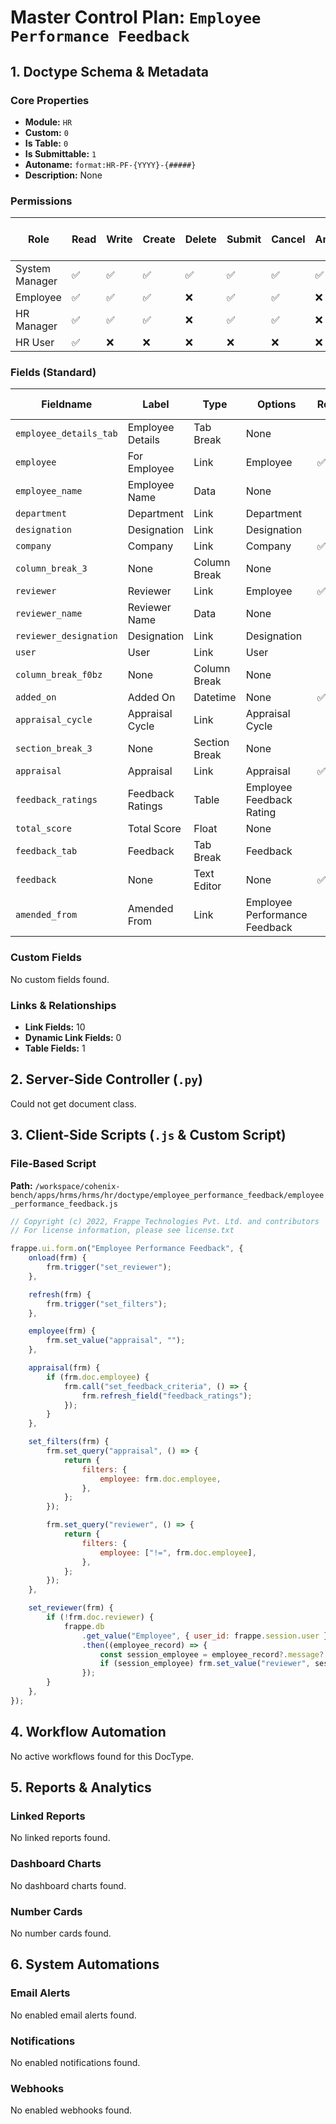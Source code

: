 # Master Control Plan: `Employee Performance Feedback`

## 1. Doctype Schema & Metadata

### Core Properties
- **Module:** `HR`
- **Custom:** `0`
- **Is Table:** `0`
- **Is Submittable:** `1`
- **Autoname:** `format:HR-PF-{YYYY}-{#####}`
- **Description:** None

### Permissions
| Role | Read | Write | Create | Delete | Submit | Cancel | Amend | Report | Import | Export | Print | Email | Share | Set User Perms |
|---|---|---|---|---|---|---|---|---|---|---|---|---|---|---|
| System Manager | ✅ | ✅ | ✅ | ✅ | ✅ | ✅ | ✅ | ✅ | ❌ | ✅ | ✅ | ✅ | ✅ | ❌ |
| Employee | ✅ | ✅ | ✅ | ❌ | ✅ | ✅ | ❌ | ✅ | ❌ | ✅ | ✅ | ✅ | ✅ | ❌ |
| HR Manager | ✅ | ✅ | ✅ | ❌ | ✅ | ✅ | ❌ | ✅ | ❌ | ✅ | ✅ | ✅ | ✅ | ❌ |
| HR User | ✅ | ❌ | ❌ | ❌ | ❌ | ❌ | ❌ | ✅ | ❌ | ✅ | ✅ | ✅ | ✅ | ❌ |


### Fields (Standard)
| Fieldname | Label | Type | Options | Required | Hidden | Read Only | Default | Description |
|---|---|---|---|---|---|---|---|---|
| `employee_details_tab` | Employee Details | Tab Break | None |  |  |  | None | None |
| `employee` | For Employee | Link | Employee | ✅ |  |  | None | None |
| `employee_name` | Employee Name | Data | None |  |  | ✅ | None | None |
| `department` | Department | Link | Department |  |  | ✅ | None | None |
| `designation` | Designation | Link | Designation |  |  | ✅ | None | None |
| `company` | Company | Link | Company | ✅ |  | ✅ | None | None |
| `column_break_3` | None | Column Break | None |  |  |  | None | None |
| `reviewer` | Reviewer | Link | Employee | ✅ |  |  | None | None |
| `reviewer_name` | Reviewer Name | Data | None |  |  | ✅ | None | None |
| `reviewer_designation` | Designation | Link | Designation |  |  | ✅ | None | None |
| `user` | User | Link | User |  |  | ✅ | None | None |
| `column_break_f0bz` | None | Column Break | None |  |  |  | None | None |
| `added_on` | Added On | Datetime | None | ✅ |  |  | Now | None |
| `appraisal_cycle` | Appraisal Cycle | Link | Appraisal Cycle |  |  | ✅ | None | None |
| `section_break_3` | None | Section Break | None |  |  |  | None | None |
| `appraisal` | Appraisal | Link | Appraisal | ✅ |  |  | None | None |
| `feedback_ratings` | Feedback Ratings | Table | Employee Feedback Rating |  |  |  | None | None |
| `total_score` | Total Score | Float | None |  |  | ✅ | None | None |
| `feedback_tab` | Feedback | Tab Break | Feedback |  |  |  | None | None |
| `feedback` | None | Text Editor | None | ✅ |  |  | None | None |
| `amended_from` | Amended From | Link | Employee Performance Feedback |  |  | ✅ | None | None |


### Custom Fields
No custom fields found.


### Links & Relationships
- **Link Fields:** 10
- **Dynamic Link Fields:** 0
- **Table Fields:** 1

## 2. Server-Side Controller (`.py`)
Could not get document class.


## 3. Client-Side Scripts (`.js` & Custom Script)
### File-Based Script
**Path:** `/workspace/cohenix-bench/apps/hrms/hrms/hr/doctype/employee_performance_feedback/employee_performance_feedback.js`
```javascript
// Copyright (c) 2022, Frappe Technologies Pvt. Ltd. and contributors
// For license information, please see license.txt

frappe.ui.form.on("Employee Performance Feedback", {
	onload(frm) {
		frm.trigger("set_reviewer");
	},

	refresh(frm) {
		frm.trigger("set_filters");
	},

	employee(frm) {
		frm.set_value("appraisal", "");
	},

	appraisal(frm) {
		if (frm.doc.employee) {
			frm.call("set_feedback_criteria", () => {
				frm.refresh_field("feedback_ratings");
			});
		}
	},

	set_filters(frm) {
		frm.set_query("appraisal", () => {
			return {
				filters: {
					employee: frm.doc.employee,
				},
			};
		});

		frm.set_query("reviewer", () => {
			return {
				filters: {
					employee: ["!=", frm.doc.employee],
				},
			};
		});
	},

	set_reviewer(frm) {
		if (!frm.doc.reviewer) {
			frappe.db
				.get_value("Employee", { user_id: frappe.session.user }, "name")
				.then((employee_record) => {
					const session_employee = employee_record?.message?.name;
					if (session_employee) frm.set_value("reviewer", session_employee);
				});
		}
	},
});

```




## 4. Workflow Automation
No active workflows found for this DocType.


## 5. Reports & Analytics
### Linked Reports
No linked reports found.


### Dashboard Charts
No dashboard charts found.


### Number Cards
No number cards found.


## 6. System Automations
### Email Alerts
No enabled email alerts found.


### Notifications
No enabled notifications found.


### Webhooks
No enabled webhooks found.
